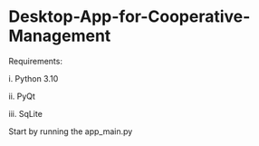# Desktop-App-for-Cooperative-Management
Requirements:

i. Python 3.10

ii. PyQt

iii. SqLite

Start by running the app_main.py
